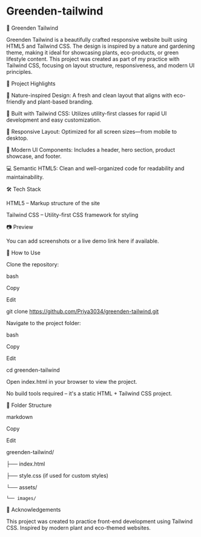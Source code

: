 # Greenden-tailwind

🌿 Greenden Tailwind

Greenden Tailwind is a beautifully crafted responsive website built using HTML5 and Tailwind CSS. The design is inspired by a nature and gardening theme, making it ideal for showcasing plants, eco-products, or green lifestyle content. This project was created as part of my practice with Tailwind CSS, focusing on layout structure, responsiveness, and modern UI principles.

📌 Project Highlights

🌱 Nature-inspired Design: A fresh and clean layout that aligns with eco-friendly and plant-based branding.

🧩 Built with Tailwind CSS: Utilizes utility-first classes for rapid UI development and easy customization.

📱 Responsive Layout: Optimized for all screen sizes—from mobile to desktop.

🎨 Modern UI Components: Includes a header, hero section, product showcase, and footer.

💻 Semantic HTML5: Clean and well-organized code for readability and maintainability.

🛠️ Tech Stack

HTML5 – Markup structure of the site

Tailwind CSS – Utility-first CSS framework for styling

📷 Preview

You can add screenshots or a live demo link here if available.

🚀 How to Use

Clone the repository:

bash

Copy

Edit

git clone https://github.com/Priya3034/greenden-tailwind.git

Navigate to the project folder:

bash

Copy

Edit

cd greenden-tailwind

Open index.html in your browser to view the project.

No build tools required – it's a static HTML + Tailwind CSS project.

📁 Folder Structure

markdown

Copy

Edit

greenden-tailwind/

├── index.html

├── style.css (if used for custom styles)

└── assets/

    └── images/
    
🙌 Acknowledgements

This project was created to practice front-end development using Tailwind CSS. Inspired by modern plant and eco-themed websites.
